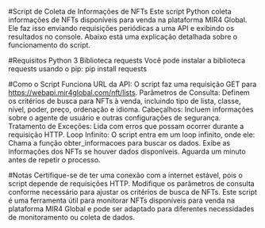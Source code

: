 #Script de Coleta de Informações de NFTs
Este script Python coleta informações de NFTs disponíveis para venda na plataforma MIR4 Global. Ele faz isso enviando requisições periódicas a uma API e exibindo os resultados no console. Abaixo está uma explicação detalhada sobre o funcionamento do script.

#Requisitos
Python 3
Biblioteca requests
Você pode instalar a biblioteca requests usando o pip: pip install requests

#Como o Script Funciona
URL da API: O script faz uma requisição GET para https://webapi.mir4global.com/nft/lists.
Parâmetros de Consulta: Definem os critérios de busca para NFTs à venda, incluindo tipo de lista, classe, nível, poder, preço, ordenação e idioma.
Cabeçalhos: Incluem informações sobre o agente de usuário e outras configurações de segurança.
Tratamento de Exceções: Lida com erros que possam ocorrer durante a requisição HTTP.
Loop Infinito: O script entra em um loop infinito, onde ele:
Chama a função obter_informacoes para buscar os dados.
Exibe as informações dos NFTs se houver dados disponíveis.
Aguarda um minuto antes de repetir o processo.

#Notas
Certifique-se de ter uma conexão com a internet estável, pois o script depende de requisições HTTP.
Modifique os parâmetros de consulta conforme necessário para ajustar os critérios de busca de NFTs.
Este script é uma ferramenta útil para monitorar NFTs disponíveis para venda na plataforma MIR4 Global e pode ser adaptado para diferentes necessidades de monitoramento ou coleta de dados.
